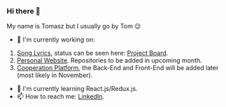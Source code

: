 ### Hi there 👋

My name is Tomasz but I usually go by Tom 😉

- 🔭 I'm currently working on:
1. [Song Lyrics](https://github.com/TomaszKandula/SongLyrics), status can be seen here: [Project Board](https://github.com/users/TomaszKandula/projects/6).
1. [Personal Website](https://github.com/users/TomaszKandula/projects/7). Repositories to be added in upcoming month.
1. [Cooperation Platform](https://github.com/users/TomaszKandula/projects/8), the Back-End and Front-End will be added later (most likely in November).
- 🌱 I'm currently learning React.js/Redux.js.
- 📫 How to reach me: [LinkedIn](https://www.linkedin.com/in/tomaszkandula/).

